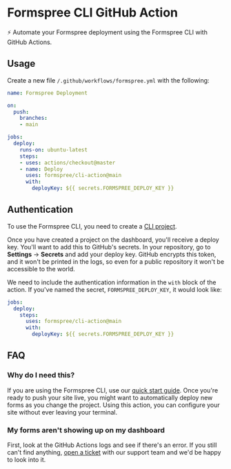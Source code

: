 # Formspree CLI GitHub Action
⚡️ Automate your Formspree deployment using the Formspree CLI with GitHub Actions.

## Usage
Create a new file `/.github/workflows/formspree.yml` with the following:

```yaml
name: Formspree Deployment

on:
  push:
    branches:
    - main

jobs:
  deploy:
    runs-on: ubuntu-latest
    steps:
    - uses: actions/checkout@master
    - name: Deploy
      uses: formspree/cli-action@main
      with:
        deployKey: ${{ secrets.FORMSPREE_DEPLOY_KEY }}


```

## Authentication
To use the Formspree CLI, you need to create a [CLI project](https://help.formspree.io/hc/en-us/articles/360053819114-The-Formspree-CLI).

Once you have created a project on the dashboard, you'll receive a deploy key. You'll want to add this to GitHub's secrets.
In your repository, go to **Settings** -> **Secrets** and add your deploy key. GitHub encrypts this token, and it won't be printed in the logs, so even for a public repository it won't be accessible to the world.

We need to include the authentication information in the `with` block of the action. If you've named the secret, `FORMSPREE_DEPLOY_KEY`, it would look like:
```yaml
jobs:
  deploy:
    steps:
      uses: formspree/cli-action@main
      with:
        deployKey: ${{ secrets.FORMSPREE_DEPLOY_KEY }}
```

## FAQ
### Why do I need this?
If you are using the Formspree CLI, use our [quick start guide](https://help.formspree.io/hc/en-us/articles/360053819114-The-Formspree-CLI).
Once you're ready to push your site live, you might want to automatically deploy new forms as you change the project.
Using this action, you can configure your site without ever leaving your terminal.

### My forms aren't showing up on my dashboard
First, look at the GitHub Actions logs and see if there's an error.
If you still can't find anything, [open a ticket](https://formspr.ee/request) with our support team and we'd be happy to look into it.